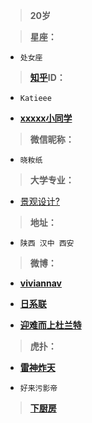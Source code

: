> **20岁**

> **星座：**

- `处女座`

> **[知乎](https://www.zhihu.com/question/38530688/answer/88117929)ID：**

- `Katieee`

- **[xxxxx小同学](https://www.zhihu.com/people/veraven/activities)**

> **微信昵称：**

- `晓籹纸`

> **大学专业：**

- [景观设计?](https://bbs.zhulong.com/u11015254/group.html)

> **地址：**

- `陕西 汉中 西安`

> **微博：**

- **[viviannav](https://weibo.com/xinianxp?from=profile&wvr=6)**

- **[日系联](https://s.weibo.com/weibo/leslesslesss?topnav=1&wvr=6&b=1)**

- **[迎难而上杜兰特](https://www.weibo.com/u/7030950048?refer_flag=1005050010_&is_all=1)**

> **虎扑：**

- **[雷神炸天](https://my.hupu.com/264796739812751/topic-allreply-31)**

- `好来污影帝`

> **[下厨房](http://www.xiachufang.com/cook/118634321/)**
